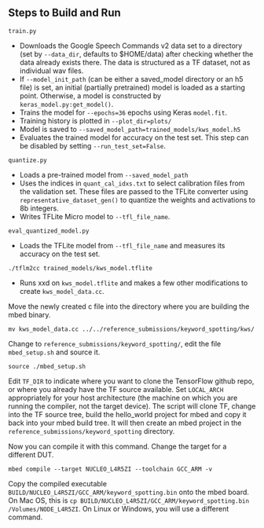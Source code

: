 ## Steps to Build and Run

```
train.py
```
* Downloads the Google Speech Commands v2 data set to a directory (set by `--data_dir`, defaults to $HOME/data) after checking whether the data already exists there.  The data is structured as a TF dataset, not as individual wav files.
* If `--model_init_path` (can be either a saved_model directory or an h5 file) is set, an initial (partially pretrained) model is loaded as a starting point. Otherwise, a model is constructed by `keras_model.py:get_model()`.
* Trains the model for `--epochs=36` epochs using Keras `model.fit`.
* Training history is plotted in `--plot_dir=plots/`
* Model is saved to `--saved_model_path=trained_models/kws_model.h5`
* Evaluates the trained model for accuracy on the test set. This step can be disabled by setting `--run_test_set=False`.

```
quantize.py
```
* Loads a pre-trained model from `--saved_model_path`
* Uses the indices in `quant_cal_idxs.txt` to select calibration files
  from the validation set.  These files are passed to the TFLite
  converter using `representative_dataset_gen()` to quantize the
  weights and activations to 8b integers.
* Writes TFLite Micro model to `--tfl_file_name`.

```
eval_quantized_model.py
```
* Loads the TFLite model from `--tfl_file_name` and measures its
  accuracy on the test set.


```
./tflm2cc trained_models/kws_model.tflite
```
* Runs xxd on `kws_model.tflite` and makes a few other modifications to create `kws_model_data.cc`.


Move the newly created c file into the directory where you are building the mbed binary.
```
mv kws_model_data.cc ../../reference_submissions/keyword_spotting/kws/ 
```


Change to `reference_submissions/keyword_spotting/`,  edit the file `mbed_setup.sh` and source it. 
```
source ./mbed_setup.sh
```
Edit `TF_DIR` to indicate where you want to clone the TensorFlow github repo, or where you already have the TF source available. Set `LOCAL_ARCH` appropriately for your host architecture (the machine on which you are running the compiler, not the target device).  The script will clone TF, change into the TF source tree, build the hello_world project for mbed and copy it back into your mbed build tree.  It will then create an mbed project in the `reference_submissions/keyword_spotting` directory.

Now you can compile it with this command. Change the target for a different DUT.

```
mbed compile --target NUCLEO_L4R5ZI --toolchain GCC_ARM -v
```


Copy the compiled executable `BUILD/NUCLEO_L4R5ZI/GCC_ARM/keyword_spotting.bin` onto the mbed board.  On Mac OS, this is `cp BUILD/NUCLEO_L4R5ZI/GCC_ARM/keyword_spotting.bin /Volumes/NODE_L4R5ZI`.  On Linux or Windows, you will use a different command.
